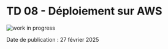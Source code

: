 # TD 08 - Déploiement sur AWS

![work in progress](/img/work-in-progress.jpeg)

Date de publication : 27 février 2025